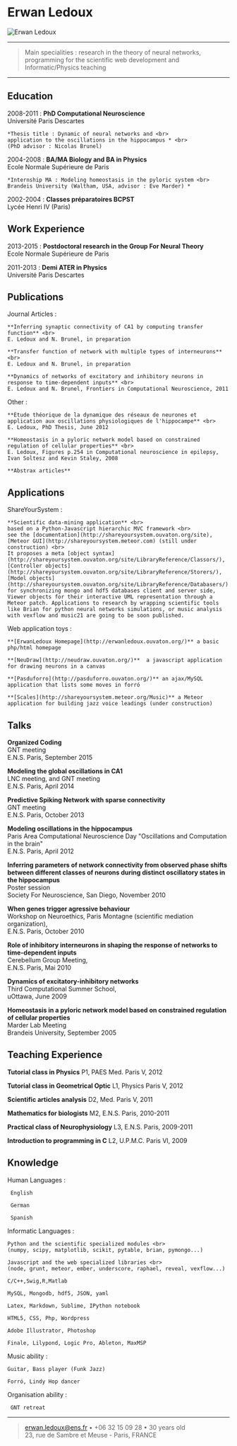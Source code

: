 Erwan Ledoux
============

![](https://shareyoursystem.ouvaton.org/ErwanPicture.jpg "Erwan Ledoux")

----

 
>   Main specialities : research in the theory 
>   of neural networks, programming for the scientific 
>   web development and Informatic/Physics teaching

----



Education
---------

2008-2011
:   **PhD Computational Neuroscience** <br>
     Université Paris Descartes

    *Thesis title : Dynamic of neural networks and <br>
    application to the oscillations in the hippocampus * <br>
    (PhD advisor : Nicolas Brunel)

2004-2008
:   **BA/MA Biology and BA in Physics** <br>
    Ecole Normale Supérieure de Paris

    *Internship MA : Modeling homeostasis in the pyloric system <br>
    Brandeis University (Waltham, USA, advisor : Eve Marder) *

2002-2004
:   **Classes préparatoires BCPST** <br>
    Lycée Henri IV (Paris)


Work Experience
----------

2013-2015 
:    **Postdoctoral research in the Group For Neural Theory** <br>
     Ecole Normale Supérieure de Paris

2011-2013
:    **Demi ATER in Physics** <br>
     Université Paris Descartes

Publications 
--------------------

Journal Articles
:    
    
    **Inferring synaptic connectivity of CA1 by computing transfer function** <br>
    E. Ledoux and N. Brunel, in preparation 

    **Transfer function of network with multiple types of interneurons** <br>
    E. Ledoux and N. Brunel, in preparation 
 
    **Dynamics of networks of excitatory and inhibitory neurons in response to time-dependent inputs** <br>
    E. Ledoux and N. Brunel, Frontiers in Computational Neuroscience, 2011 

Other
:    
       
    **Étude théorique de la dynamique des réseaux de neurones et application aux oscillations physiologiques de l'hippocampe** <br>
    E. Ledoux, PhD Thesis, June 2012 

    **Homeostasis in a pyloric network model based on constrained regulation of cellular properties** <br>
    E. Ledoux, Figures p.254 in Computational neuroscience in epilepsy, Ivan Soltesz and Kevin Staley, 2008 

    **Abstrax articles**

Applications
--------------------

ShareYourSystem
:    

    **Scientific data-mining application** <br> 
    based on a Python-Javascript hierarchic MVC framework <br>
    see the [documentation](http://shareyoursystem.ouvaton.org/site), [Meteor GUI](http://shareyoursystem.meteor.com) (still under construction) <br>
    It proposes a meta [object syntax](http://shareyoursystem.ouvaton.org/site/LibraryReference/Classors/), [Controller objects](http://shareyoursystem.ouvaton.org/site/LibraryReference/Storers/), [Model objects](http://shareyoursystem.ouvaton.org/site/LibraryReference/Databasers/) for synchronizing mongo and hdf5 databases client and server side, Viewer objects for their interactive UML representation through a Meteor patch. Applications to research by wrapping scientific tools like Brian for python neural networks simulations, or music analysis with vexflow and music21 are going to be soon published.
    

Web application toys
:    
      
    **[ErwanLedoux Homepage](http://erwanledoux.ouvaton.org/)** a basic php/html homepage 
  
    **[NeuDraw](http://neudraw.ouvaton.org/)**  a javascript application for drawing neurons in a canvas
  
    **[Pasduforro](http://pasduforro.ouvaton.org/)** an ajax/MySQL application that lists some moves in forró
  
    **[Scales](http://shareyoursystem.meteor.org/Music)** a Meteor application for building jazz voice leadings (under construction)

Talks
--------------------

**Organized Coding** <br>
GNT meeting  <br>
E.N.S. Paris, September 2015 

**Modeling the global oscillations in CA1** <br>
LNC meeting, and GNT meeting  <br>
E.N.S. Paris, April 2014 

**Predictive Spiking Network with sparse connectivity** <br>
GNT meeting  <br>
E.N.S. Paris, October 2013 

**Modeling oscillations in the hippocampus** <br>
Paris Area Computational Neuroscience Day 
"Oscillations and Computation in the brain" <br>
E.N.S. Paris, April 2012 

**Inferring parameters of network connectivity from observed phase shifts between different classes of neurons during distinct oscillatory states in the hippocampus** <br>
Poster session  <br>
Society For Neuroscience, San Diego, November 2010 

**When genes trigger agressive behaviour** <br>
Workshop on Neuroethics, Paris Montagne (scientific mediation organization), <br>
E.N.S. Paris, October 2010 

**Role of inhibitory interneurons in shaping the response of networks to time-dependent inputs** <br>
Cerebellum Group Meeting, <br>
E.N.S. Paris, Mai 2010 

**Dynamics of excitatory-inhibitory networks** <br>
Third Computational Summer School, <br>
uOttawa, June 2009 

**Homeostasis in a pyloric network model based on constrained regulation of cellular properties** <br>
Marder Lab Meeting <br>
Brandeis University, September 2005 

Teaching Experience
--------------------

**Tutorial class in Physics**
  P1, PAES Med. Paris V, 2012 

**Tutorial class in Geometrical Optic**
  L1, Physics Paris V, 2012 

**Scientific articles analysis**
  D2, Med. Paris V, 2011 

**Mathematics for biologists**
  M2, E.N.S. Paris, 2010-2011

**Practical class of Neurophysiology** 
  L3, E.N.S. Paris, 2009-2011 

**Introduction to programming in C** 
  L2, U.P.M.C. Paris VI, 2009 

Knowledge
----------------------------------------

Human Languages
:    

     English

     German

     Spanish


Informatic Languages
:    

    Python and the scientific specialized modules <br>
    (numpy, scipy, matplotlib, scikit, pytable, brian, pymongo...)
  
    Javascript and the web specialized libraries <br>
    (node, grunt, meteor, ember, underscore, raphael, reveal, vexflow...)
  
    C/C++,Swig,R,Matlab
  
    MySQL, Mongodb, hdf5, JSON, yaml 
  
    Latex, Markdown, Sublime, IPython notebook

    HTML5, CSS, Php, Wordpress

    Adobe Illustrator, Photoshop
  
    Finale, Lilypond, Logic Pro, Ableton, MaxMSP

Music ability
:    

    Guitar, Bass player (Funk Jazz)

    Forró, Lindy Hop dancer

Organisation ability
:    

     GNT retreat

----

> <erwan.ledoux@ens.fr> • +06 32 15 09 28 • 30 years old\
> 23, rue de Sambre et Meuse - Paris, FRANCE
